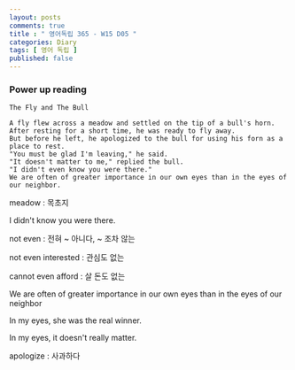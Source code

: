 ```yaml
---
layout: posts
comments: true
title : " 영어독립 365 - W15 D05 "
categories: Diary
tags: [ 영어 독립 ]
published: false
---
```


### Power up reading

```text
The Fly and The Bull

A fly flew across a meadow and settled on the tip of a bull's horn.
After resting for a short time, he was ready to fly away.
But before he left, he apologized to the bull for using his forn as a place to rest.
"You must be glad I'm leaving," he said.
"It doesn't matter to me," replied the bull.
"I didn't even know you were there."
We are often of greater importance in our own eyes than in the eyes of our neighbor. 
```

meadow
 : 목초지

I didn't know you were there.

not even
 : 전혀 ~ 아니다, ~ 조차 않는

not even interested
 : 관심도 없는

cannot even afford
 : 살 돈도 없는

We are often of greater importance in our own eyes than in the eyes of our neighbor

In my eyes, she was the real winner.

In my eyes, it doesn't really matter.

apologize
 : 사과하다
